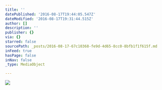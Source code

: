 ```yaml
---
title: ''
datePublished: '2016-08-17T19:44:05.547Z'
dateModified: '2016-08-17T19:31:44.515Z'
author: []
description: ''
publisher: {}
via: {}
starred: false
sourcePath: _posts/2016-08-17-67c10368-fe9d-4d65-8cc0-8bfb1f1f615f.md
inFeed: true
hasPage: false
inNav: false
_type: MediaObject

---
```

![](https://the-grid-user-content.s3-us-west-2.amazonaws.com/86f0703b-f527-4087-9aaf-107bffa3887b.jpg)